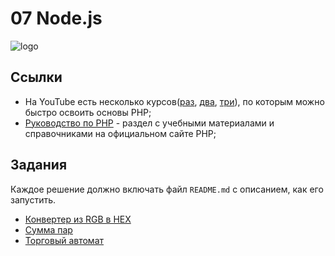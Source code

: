 # 07 Node.js

![logo](https://upload.wikimedia.org/wikipedia/commons/thumb/2/27/PHP-logo.svg/320px-PHP-logo.svg.png)

## Ссылки
- На YouTube есть несколько курсов([раз](https://www.youtube.com/playlist?list=PLVfMKQXDAhGWCBTca7m-snWrZZkjX2jGB), [два](https://www.youtube.com/playlist?list=PL0lO_mIqDDFXm69bqj5JTCS1XGTNkhTch), [три](https://www.youtube.com/watch?v=a6xtQQqx1tg)), по которым можно быстро освоить основы PHP;
- [Руководство по PHP](https://secure.php.net/manual/ru/index.php) - раздел с учебными материалами и справочниками на официальном сайте PHP;


## Задания
Каждое решение должно включать файл `README.md` с описанием, как его запустить.
- [Конвертер из RGB в HEX](exercises/01/README.md)
- [Сумма пар](exercises/02/README.md)
- [Торговый автомат](exercises/03/README.md)
